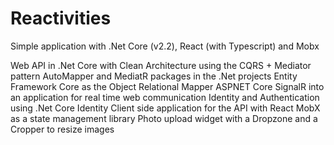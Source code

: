 # Reactivities
Simple application with .Net Core (v2.2), React (with Typescript) and Mobx

Web API in .Net Core with Clean Architecture using the CQRS + Mediator pattern
AutoMapper and MediatR packages in the .Net projects
Entity Framework Core as the Object Relational Mapper
ASPNET Core SignalR into an application for real time web communication
Identity and Authentication using .Net Core Identity
Client side application for the API with React
MobX as a state management library
Photo upload widget with a Dropzone and a Cropper to resize images
